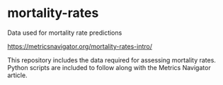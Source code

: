# mortality-rates
Data used for mortality rate predictions

https://metricsnavigator.org/mortality-rates-intro/

This repository includes the data required for assessing mortality rates. Python scripts are included to follow along with the Metrics Navigator article.
